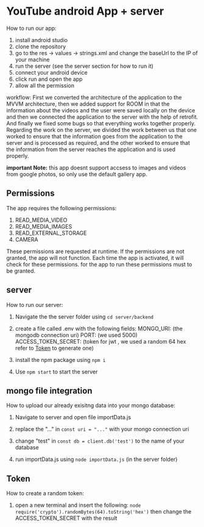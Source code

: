 # YouTube android App + server

How to run our app:
1. install android studio
2. clone the repository
3. go to the res -> values -> strings.xml and change the baseUrl to the IP of your machine
4. run the server (see the server section for how to run it)
5. connect your android device
6. click run and open the app
7. allow all the permission

workflow:
First we converted the architecture of the application to the MVVM architecture, then we added support for ROOM in that the information about the videos and the user were saved locally on the device and then we connected the application to the server with the help of retrofit. And finally we fixed some bugs so that everything works together properly. 
Regarding the work on the server, we divided the work between us that one worked to ensure that the information goes from the application to the server and is processed as required, and the other worked to ensure that the information from the server reaches the application and is used properly.

**important Note:**  this app doesnt support accsess to images and videos from google photos, so only use the default gallery app.

## Permissions
The app requires the following permissions:

1. READ_MEDIA_VIDEO
2. READ_MEDIA_IMAGES
3. READ_EXTERNAL_STORAGE
4. CAMERA

These permissions are requested at runtime. If the permissions are not granted, the app will not function. Each time the app is activated, it will check for these permissions.
for the app to run these permissions must to be granted.

## server

How to run our server:

  1. Navigate the the server folder using `cd server/backend`

  2. create a file called .env with the following fields: MONGO_URI: (the mongodb connection uri) PORT: (we used 5000) ACCESS_TOKEN_SECRET: (token for jwt , we used a random 64 hex             refer to [Token](#Token) to generate one)

  3. install the npm package using `npm i`
  
  4. Use `npm start` to start the server

  

## mongo file integration
How to upload our already exisitng data into your mongo database:

  1. Navigate to server and open file importData.js
  
  2. replace the "..." in `const uri = "..."` with your mongo connection uri
  
  3. change "test" in `const db = client.db('test')` to the name of your database
  
  4. run importData.js using  `node importData.js`  (in the server folder)

## Token 
How to create a random token:

  1. open a new terminal and insert the following: `node require('crypto').randomBytes(64).toString('hex')` then change the ACCESS_TOKEN_SECRET with the result
